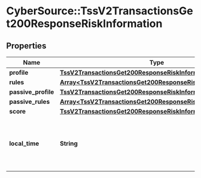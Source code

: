 # CyberSource::TssV2TransactionsGet200ResponseRiskInformation

## Properties
Name | Type | Description | Notes
------------ | ------------- | ------------- | -------------
**profile** | [**TssV2TransactionsGet200ResponseRiskInformationProfile**](TssV2TransactionsGet200ResponseRiskInformationProfile.md) |  | [optional] 
**rules** | [**Array&lt;TssV2TransactionsGet200ResponseRiskInformationRules&gt;**](TssV2TransactionsGet200ResponseRiskInformationRules.md) |  | [optional] 
**passive_profile** | [**TssV2TransactionsGet200ResponseRiskInformationProfile**](TssV2TransactionsGet200ResponseRiskInformationProfile.md) |  | [optional] 
**passive_rules** | [**Array&lt;TssV2TransactionsGet200ResponseRiskInformationRules&gt;**](TssV2TransactionsGet200ResponseRiskInformationRules.md) |  | [optional] 
**score** | [**TssV2TransactionsGet200ResponseRiskInformationScore**](TssV2TransactionsGet200ResponseRiskInformationScore.md) |  | [optional] 
**local_time** | **String** | Time that the transaction was submitted in local time. | [optional] 


